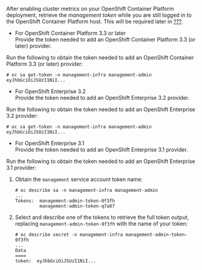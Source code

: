 After enabling cluster metrics on your OpenShift Container Platform
deployment, retrieve the *management token* while you are still logged
in to the OpenShift Container Platform host. This will be required later
in [???](#integration).

  - For OpenShift Container Platform 3.3 or later  
    Provide the token needed to add an OpenShift Container Platform 3.3
    (or later) provider.

Run the following to obtain the token needed to add an OpenShift
Container Platform 3.3 (or later) provider:

    # oc sa get-token -n management-infra management-admin
    eyJhbGciOiJSUzI1NiI...

  - For OpenShift Enterprise 3.2  
    Provide the token needed to add an OpenShift Enterprise 3.2
    provider.

Run the following to obtain the token needed to add an OpenShift
Enterprise 3.2 provider:

    # oc sa get-token -n management-infra management-admin
    eyJhbGciOiJSUzI1NiI...

  - For OpenShift Enterprise 3.1  
    Provide the token needed to add an OpenShift Enterprise 3.1
    provider.

Run the following to obtain the token needed to add an OpenShift
Enterprise 3.1 provider:

1.  Obtain the `management` service account token name:
    
        # oc describe sa -n management-infra management-admin
        ...
        Tokens:  management-admin-token-0f3fh
                 management-admin-token-q7a87

2.  Select and describe one of the tokens to retrieve the full token
    output, replacing `management-admin-token-0f3fh` with the name of
    your token:
    
        # oc describe secret -n management-infra management-admin-token-0f3fh
        ...
        Data
        ====
        token:  eyJhbGciOiJSUzI1NiI...
